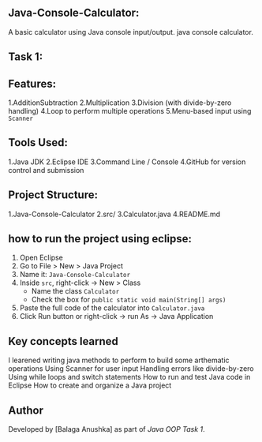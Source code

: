 Java-Console-Calculator:
-----------------------
A basic calculator using Java console input/output.
java console calculator.

Task 1:
--------
Features:
---------

1.AdditionSubtraction
2.Multiplication
3.Division (with divide-by-zero handling)
4.Loop to perform multiple operations
5.Menu-based input using `Scanner`

Tools Used:
-----------

1.Java JDK
2.Eclipse IDE
3.Command Line / Console
4.GitHub for version control and submission

Project Structure:
------------------

1.Java-Console-Calculator
2.src/
3.Calculator.java
4.README.md
   
how to run the project using eclipse:
-------------------------------------

1. Open Eclipse
2. Go to File > New > Java Project
3. Name it: `Java-Console-Calculator`
4. Inside `src`, right-click → New > Class
   - Name the class `Calculator`
   - Check the box for `public static void main(String[] args)`
5. Paste the full code of the calculator into `Calculator.java`
6. Click Run  button or right-click →  run As → Java Application
   
Key concepts learned
--------------------
I learened writing java methods to perform to build some arthematic operations
Using Scanner for user input
Handling errors like divide-by-zero
Using while loops and switch statements
How to run and test Java code in Eclipse
How to create and organize a Java project

Author
-------
Developed by [Balaga Anushka] as part of *Java OOP Task 1*.


